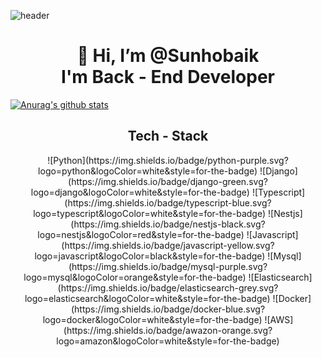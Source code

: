 ![header](https://capsule-render.vercel.app/api?type=wave&color=auto&height=300&section=header&text=Preferbaik&fontSize=70&desc=Back%20End%20Developer)

<div align=center><h1>👋 Hi, I’m @Sunhobaik <br> I'm Back - End Developer </h1></div>

[![Anurag's github stats](https://github-readme-stats.vercel.app/api?username=preferbaik)](https://github.com/anuraghazra/github-readme-stats)

<div align=center><h2>Tech - Stack </h2></div>
<p align="center">
![Python](https://img.shields.io/badge/python-purple.svg?logo=python&logoColor=white&style=for-the-badge)
![Django](https://img.shields.io/badge/django-green.svg?logo=django&logoColor=white&style=for-the-badge)
![Typescript](https://img.shields.io/badge/typescript-blue.svg?logo=typescript&logoColor=white&style=for-the-badge)
![Nestjs](https://img.shields.io/badge/nestjs-black.svg?logo=nestjs&logoColor=red&style=for-the-badge)
![Javascript](https://img.shields.io/badge/javascript-yellow.svg?logo=javascript&logoColor=black&style=for-the-badge)
![Mysql](https://img.shields.io/badge/mysql-purple.svg?logo=mysql&logoColor=orange&style=for-the-badge)
![Elasticsearch](https://img.shields.io/badge/elasticsearch-grey.svg?logo=elasticsearch&logoColor=white&style=for-the-badge)
![Docker](https://img.shields.io/badge/docker-blue.svg?logo=docker&logoColor=white&style=for-the-badge)
![AWS](https://img.shields.io/badge/awazon-orange.svg?logo=amazon&logoColor=white&style=for-the-badge)
</p>







